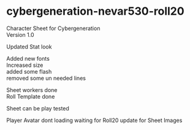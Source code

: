 # cybergeneration-nevar530-roll20 <br>
Character Sheet for Cybergeneration <br>
Version 1.0 <Play testing completed> <br>
 
 
Updated Stat look<br>

Added new fonts <br>
Increased size <br>
added some flash <br>
removed some un needed lines <br>

Sheet workers done <br>
Roll Template done <br>

Sheet can be play tested <br>

Player Avatar dont loading waiting for Roll20 update for Sheet Images <br>



